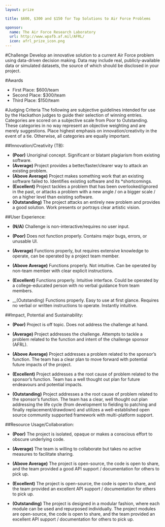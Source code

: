 ```yaml
---
layout: prize 

title: $600, $300 and $150 for Top Solutions to Air Force Problems

sponsor:
  name: The Air Force Research Laboratory
  url: http://www.wpafb.af.mil/AFRL/
  icon: afrl_prize_icon.png
---
```

#Challenge
Develop an innovative solution to a current Air Force problem using data-driven decision making. Data may include real, publicly-available data or simulated datasets, the source of which should be disclosed in your project.

#Awards

* First Place: $600/team
* Second Place: $300/team
* Third Place: $150/team

#Judging Criteria
The following are subjective guidelines intended for use by the Hackathon judges to guide their selection of winning entries. Categories are scored on a subjective scale from Poor to Outstanding. These categories in no way represent an objective weighting and are merely suggestions. Place highest emphasis on innovation/creativity in the event of a tie.  Otherwise, all categories are equally important.

##Innovation/Creativity (TB):
* __(Poor)__ Unoriginal concept.  Significant or blatant plagiarism from existing software.  
* __(Average)__ Project provides a better/faster/clearer way to attack an existing problem.
* __(Above Average)__ Project makes something work that an existing software failed to.  Identifies existing software and its  *shortcomings.
* __(Excellent)__ Project tackles a problem that has been overlooked/ignored in the past, or attacks a problem with a new angle / on a bigger scale / on a higher level than existing software.  
* __(Outstanding)__ The project attacks an entirely new problem and provides a good solution.  Work presents or portrays clear artistic vision.  

##User Experience:
* __(N/A)__ Challenge is non-interactive/requires no user input.

* __(Poor)__ Does not function properly.  Contains major bugs, errors, or unusable UI.

* __(Average)__ Functions properly, but requires extensive knowledge to operate, can be operated by a project team member.
 
* __(Above Average)__ Functions properly.  Not intuitive.  Can be operated by non-team member with clear explicit instructions.

* __(Excellent)__ Functions properly.  Intuitive interface.  Could be operated by a college-educated person with no verbal guidance from team members.

* __(Outstanding) Functions properly.  Easy to use at first glance.  Requires no verbal or written instructions to operate.  Instantly intuitive.  

##Impact, Potential and Sustainability:
* __(Poor)__ Project is off topic.  Does not address the challenge at hand.

* __(Average)__ Project addresses the challenge.  Attempts to tackle a problem related to the function and intent of the challenge sponsor (AFRL).  

* __(Above Average)__ Project addresses a problem related to the sponsor’s function.  The team has a clear plan to move forward with potential future impacts of the project.

* __(Excellent)__ Project addresses a the root cause of problem related to the sponsor’s function.  Team has a well thought out plan for future endeavours and potential impacts.

* __(Outstanding)__ Project addresses a the root cause of problem related to the sponsor’s function.  The team has a clear, well thought out plan addressing the life cycle (from development to fielding to patching and finally replacement/drawdown) and utilizes a well-established open source community supported framework with multi-platform support. 

##Resource Usage/Collaboration:
* __(Poor)__ The project is isolated, opaque or makes a conscious effort to obscure underlying code.

* __(Average)__ The team is willing to collaborate but takes no active measures to facilitate sharing.

* __(Above Average)__ The project is open-source, the code is open to share, and the team provided a good API support / documentation for others to pick up.

* __(Excellent)__ The project is open-source, the code is open to share, and the team provided an excellent API support / documentation for others to pick up.

* __(Outstanding)__ The project is designed in a modular fashion, where each module can be used and repurposed individually.  The project modules are open-source, the code is open to share, and the team provided an excellent API support / documentation for others to pick up.  


